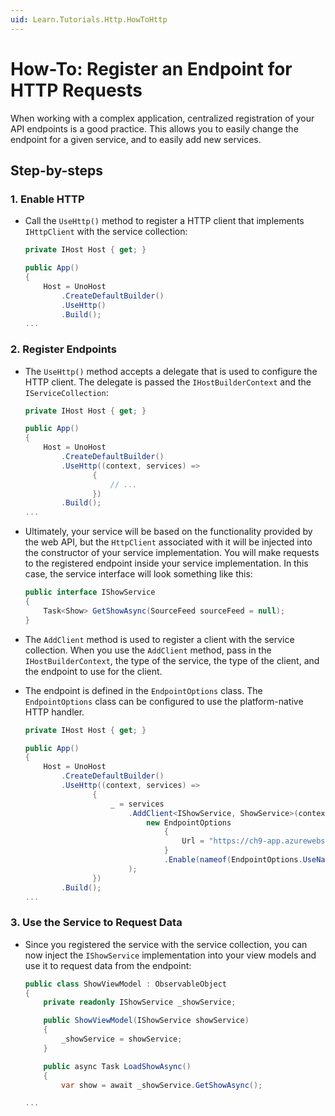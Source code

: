```yaml
---
uid: Learn.Tutorials.Http.HowToHttp
---
```

# How-To: Register an Endpoint for HTTP Requests

When working with a complex application, centralized registration of your API endpoints is a good practice. This allows you to easily change the endpoint for a given service, and to easily add new services.

## Step-by-steps

### 1. Enable HTTP

* Call the `UseHttp()` method to register a HTTP client that implements `IHttpClient` with the service collection:

    ```csharp
    private IHost Host { get; }
    
    public App()
    {
        Host = UnoHost
            .CreateDefaultBuilder()
            .UseHttp()
            .Build();
    ...
    ```

### 2. Register Endpoints

* The `UseHttp()` method accepts a delegate that is used to configure the HTTP client. The delegate is passed the `IHostBuilderContext` and the `IServiceCollection`:

    ```csharp
    private IHost Host { get; }
    
    public App()
    {
        Host = UnoHost
            .CreateDefaultBuilder()
            .UseHttp((context, services) =>
                   {
                       // ...
                   })
            .Build();
    ...
    ```

* Ultimately, your service will be based on the functionality provided by the web API, but the `HttpClient` associated with it will be injected into the constructor of your service implementation. You will make requests to the registered endpoint inside your service implementation. In this case, the service interface will look something like this:
    ```csharp
    public interface IShowService
    {
        Task<Show> GetShowAsync(SourceFeed sourceFeed = null);
    }
    ```

* The `AddClient` method is used to register a client with the service collection. When you use the `AddClient` method, pass in the `IHostBuilderContext`, the type of the service, the type of the client, and the endpoint to use for the client. 

* The endpoint is defined in the `EndpointOptions` class. The `EndpointOptions` class can be configured to use the platform-native HTTP handler. 

    ```csharp
    private IHost Host { get; }
    
    public App()
    {
        Host = UnoHost
            .CreateDefaultBuilder()
            .UseHttp((context, services) =>
                   {
                       _ = services
                           .AddClient<IShowService, ShowService>(context,
                               new EndpointOptions
                                   {
                                       Url = "https://ch9-app.azurewebsites.net/"
                                   }
                                   .Enable(nameof(EndpointOptions.UseNativeHandler))
                           );
                   })
            .Build();
    ...
    ```

### 3. Use the Service to Request Data

* Since you registered the service with the service collection, you can now inject the `IShowService` implementation into your view models and use it to request data from the endpoint:

    ```csharp
    public class ShowViewModel : ObservableObject
    {
        private readonly IShowService _showService;
    
        public ShowViewModel(IShowService showService)
        {
            _showService = showService;
        }
    
        public async Task LoadShowAsync()
        {
            var show = await _showService.GetShowAsync();
    
    ...
    ```